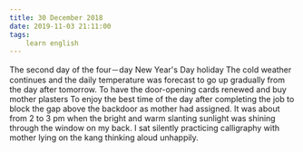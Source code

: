 ```yaml
---
title: 30 December 2018
date: 2019-11-03 21:11:00
tags:
    learn english
---
```


The second day of the four－day New Year's Day holiday
The cold weather continues and the daily temperature was forecast to go up gradually from the day after tomorrow. 
To have the door-opening cards renewed and buy mother plasters
To enjoy the best time of the day after completing the job to block the gap above the backdoor as mother had assigned. It was about from 2 to 3 pm when the bright and warm slanting sunlight was shining through the window on my back. I sat silently practicing calligraphy with mother lying on the kang thinking aloud unhappily. 